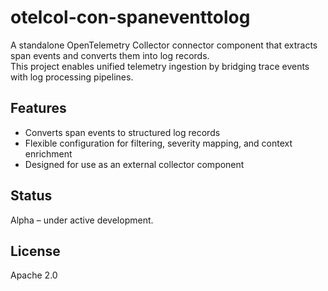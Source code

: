 # otelcol-con-spaneventtolog

A standalone OpenTelemetry Collector connector component that extracts span events and converts them into log records.  
This project enables unified telemetry ingestion by bridging trace events with log processing pipelines.

## Features

- Converts span events to structured log records
- Flexible configuration for filtering, severity mapping, and context enrichment
- Designed for use as an external collector component

## Status

Alpha – under active development.

## License

Apache 2.0
